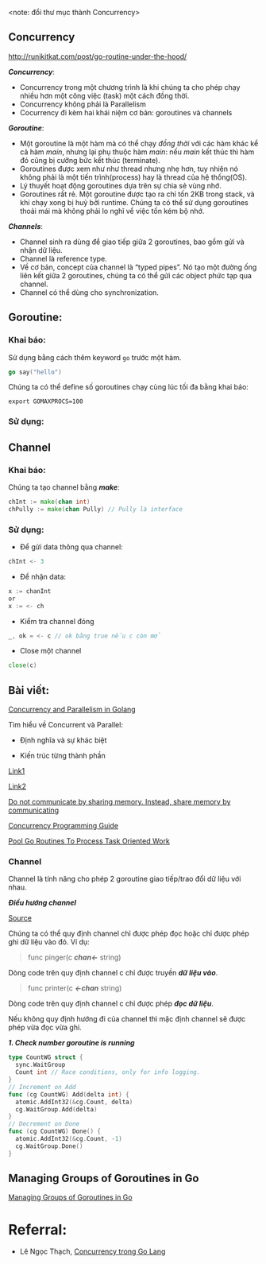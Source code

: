 <note: đổi thư mục thành Concurrency>
## Concurrency
http://runikitkat.com/post/go-routine-under-the-hood/

***Concurrency***:
- Concurrency trong một chương trình là khi chúng ta cho phép chạy nhiều hơn một công việc (task) một cách đồng thời.
- Concurrency không phải là Parallelism
- Cocurrency đi kèm hai khái niệm cơ bản: goroutines và channels

***Goroutine***:
- Một goroutine là một hàm mà có thể chạy *đồng thời* với các hàm khác kể cả hàm *main*, nhưng lại phụ thuộc hàm *main*: nếu *main* kết thúc thì hàm đó cũng bị cưỡng bức kết thúc (terminate).
- Goroutines được xem như như thread nhưng nhẹ hơn, tuy nhiên nó không phải là một tiến trình(process) hay là thread của hệ thống(OS).
- Lý thuyết hoạt động goroutines dựa trên sự chia sẻ vùng nhớ.
- Goroutines rất rẻ. Một goroutine được tạo ra chỉ tốn 2KB trong stack, và khi chạy xong bị huỷ bởi runtime. Chúng ta có thể sử dụng goroutines thoải mái mà không phải lo nghĩ về việc tốn kém bộ nhớ. 

***Channels***:
- Channel sinh ra dùng để giao tiếp giữa 2 goroutines, bao gồm gửi và nhận dữ liệu.
- Channel là reference type.
- Về cơ bản, concept của channel là “typed pipes”. Nó tạo một đường ống liên kết giữa 2 goroutines, chúng ta có thể gửi các object phức tạp qua channel.
- Channel có thể dùng cho synchronization.

## Goroutine:
### Khai báo:

Sử dụng bằng cách thêm keyword `go` trước một hàm. 
```go
go say("hello")
```
Chúng ta có thể define số goroutines chạy cùng lúc tối đa bằng khai báo:
```
export GOMAXPROCS=100
```
### Sử dụng:

## Channel
### Khai báo:

Chúng ta tạo channel bằng ***make***:
```go
chInt := make(chan int)
chPully := make(chan Pully) // Pully là interface
```
### Sử dụng:
-  Để gửi data thông qua channel:
```go
chInt <- 3
```
- Để nhận data:
```go
x := chanInt
or 
x := <- ch
```
- Kiểm tra channel đóng
```go
_, ok = <- c // ok bằng true nếu c còn mở
```
- Close một channel
```go
close(c)
```

## Bài viết:
[Concurrency and Parallelism in Golang](https://medium.com/@tilaklodha/concurrency-and-parallelism-in-golang-5333e9a4ba64)

Tìm hiểu về Concurrent và Parallel:

- Định nghĩa và sự khác biệt

- Kiến trúc từng thành phần

[Link1](https://kipalog.com/posts/7-concurrency-models-in-seven-week--phan-1)

[Link2](http://thachleblog.com/phan-biet-parallelism-va-concurrency/)

[Do not communicate by sharing memory. Instead, share memory by communicating](http://www.minaandrawos.com/2015/12/06/concurrency-in-golang/)


[Concurrency Programming Guide](https://viblo.asia/p/concurrency-programming-guide-63vKjpYdl2R)

[Pool Go Routines To Process Task Oriented Work](https://www.ardanlabs.com/blog/2013/09/pool-go-routines-to-process-task.html)

### Channel

Channel là tính năng cho phép 2 goroutine giao tiếp/trao đổi dữ liệu với nhau.

***Điều hướng channel***

[Source](http://phocode.com/go/go-lap-trinh-go/go-concurrency/)

Chúng ta có thể quy định channel chỉ được phép đọc hoặc chỉ được phép ghi dữ liệu vào đó. Ví dụ:

> func pinger(c ***chan<-*** string)

Dòng code trên quy định channel c chỉ được truyền ***dữ liệu vào***.

> func printer(c ***<-chan*** string)

Dòng code trên quy định channel c chỉ được phép ***đọc dữ liệu***.

Nếu không quy định hướng đi của channel thì mặc định channel sẽ được phép vừa đọc vừa ghi.


***1. Check number goroutine is running***

```go
type CountWG struct {
  sync.WaitGroup
  Count int // Race conditions, only for info logging.
}
// Increment on Add
func (cg CountWG) Add(delta int) {
  atomic.AddInt32(&cg.Count, delta)
  cg.WaitGroup.Add(delta)
}
// Decrement on Done
func (cg CountWG) Done() {
  atomic.AddInt32(&cg.Count, -1)
  cg.WaitGroup.Done()
}
```
## Managing Groups of Goroutines in Go
[Managing Groups of Goroutines in Go](https://medium.com/swlh/managing-groups-of-gorutines-in-go-ee7523e3eaca)
# Referral:
- Lê Ngọc Thạch, [Concurrency trong Go Lang](https://devblog.dwarvesf.com/post/concurrency/)
